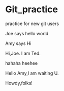 # Git_practice
practice for new git users

Joe says hello world

Amy says Hi

Hi,Joe. I am Ted.

hahaha heehee

Hello Amy,I am waiting U.

Howdy,folks!
